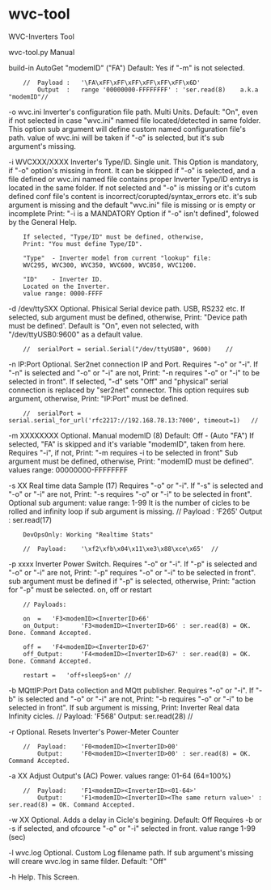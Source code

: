 # wvc-tool
WVC-Inverters Tool

wvc-tool.py Manual

build-in	AutoGet "modemID" ("FA")
		Default: Yes if "-m" is not selected.

		//	Payload	:	'\FA\xFF\xFF\xFF\xFF\xFF\xFF\x6D'
			Output	:	range '00000000-FFFFFFFF' : 'ser.read(8)	a.k.a "modemID"//

-o wvc.ini	Inverter's configuration file path. Multi Units.
		Default: "On", even if not selected in case "wvc.ini" named file located/detected in same folder.
		This option sub argument will define custom named configuration file's path.
		value of wvc.ini will be taken if "-o" is selected, but it's sub argument's missing.



-i WVCXXX/XXXX 	Inverter's Type/ID. Single unit.
		This Option is mandatory, if "-o" option's missing in front.
		It can be skipped if "-o" is selected, and a file defined or wvc.ini named file contains proper Inverter Type/ID entrys is located in the same folder.
		If not selected and "-o" is missing or it's cutom defined conf file's content is incorrect/corupted/syntax_errors etc.   it's sub argument is missing and the default "wvc.ini" file is missing or is empty or incomplete
		Print: "-i is a MANDATORY Option if "-o" isn't defined", folowed by the General Help.

		If selected, "Type/ID" must be defined, otherwise,
		Print: "You must define Type/ID".

		"Type"  - Inverter model from current "lookup" file:
		WVC295, WVC300, WVC350, WVC600, WVC850, WVC1200.

		"ID" 	- Inverter ID.
		Located on the Inverter.
		value range: 0000-FFFF


-d /dev/ttySXX	Optional. Phisical Serial device path. USB, RS232 etc.
		If selected, sub argument must be defined, otherwise,
		Print: "Device path must be defined'.
		Default is "On", even not selected, with "/dev/ttyUSB0:9600" as a default value.

		//	serialPort = serial.Serial("/dev/ttyUSB0", 9600)	//


-n IP:Port	Optional. Ser2net connection IP and Port.
		Requires "-o" or "-i".
		If "-n" is selected and "-o" or "-i" are not,
		Print: "-n requires "-o" or "-i" to be selected in front".
		If selected, "-d" sets "Off" and "physical" serial connection is replaced by "ser2net" connector.
		This option requires sub argument, otherwise,
		Print: "IP:Port" must be defined.

		//	serialPort = serial.serial_for_url('rfc2217://192.168.78.13:7000', timeout=1)	//


-m XXXXXXXX	Optional. Manual modemID (8)
		Default: Off - (Auto "FA")
		If selected, "FA" is skipped and it's variable "modemID", taken from here.
		Requires "-i", if not,
		Print: "-m requires -i to be selected in front"
		Sub argument must be defined, otherwise,
		Print: "modemID must be defined".
		values range: 00000000-FFFFFFFF


-s XX		Real time data Sample (17)
		Requires "-o" or "-i".
		If "-s" is selected and "-o" or "-i" are not,
		Print: "-s requires "-o" or "-i" to be selected in front".
		Optional sub argument: value range: 1-99
		It is the number of cicles to be rolled and infinity loop if sub argument is missing.
		//	Payload : 'F2<modemID><ID>65'
			Output	: ser.read(17)

		DevOpsOnly: Working "Realtime Stats"

		//	Payload:	'\xf2\xfb\x04\x11\xe3\x88\xce\x65'	//


-p xxxx		Inverter Power Switch.
		Requires "-o" or "-i".
		If "-p" is selected and "-o" or "-i" are not,
		Print: "-p" requires "-o" or "-i" to be selected in front".
		sub argument must be defined if "-p" is selected, otherwise,
		Print: "action for "-p" must be selected. on, off or restart

		// Payloads:		

		on	=	'F3<modemID><InverterID>66'
		on_Output:		'F3<modemID><InverterID>66' : ser.read(8) = OK. Done. Command Accepted.

		off	=	'F4<modemID><InverterID>67'
		off_Output:		'F4<modemID><InverterID>67' : ser.read(8) = OK. Done. Command Accepted.

		restart	=	'off+sleep5+on'	//


-b MQttIP:Port	Data collection and MQtt publisher.
		Requires "-o" or "-i".
		If "-b" is selected and "-o" or "-i" are not,
		Print: "-b requires "-o" or "-i" to be selected in front".
		If sub argument is missing,
		Print: Inverter Real data Infinity cicles.
		//	Payload:	'F5<modemID><InverterID>68'
			Output:		ser.read(28)	//


-r		Optional. Resets Inverter's Power-Meter Counter

		//	Payload:	'F0<modemID><InverterID>00'
			Output:		'F0<modemID><InverterID>00' : ser.read(8) = OK. Command Accepted.


-a XX		Adjust Output's (AC) Power.
		values range: 01-64 (64=100%)
		
		//	Payload:	'F1<modemID><InverterID><01-64>'
			Output:		'F1<modemID><InverterID><The same return value>' : ser.read(8) = OK. Command Accepted.


-w XX		Optional. Adds a delay in Cicle's begining.
		Default: Off
		Requires -b or -s if selected, and ofcource "-o" or "-i" selected in front.
		value range 1-99 (sec)

-l wvc.log	Optional. Custom Log filename path.
		If sub argument's missing will creare wvc.log in same filder.
		Default: "Off"


-h		Help. This Screen.

